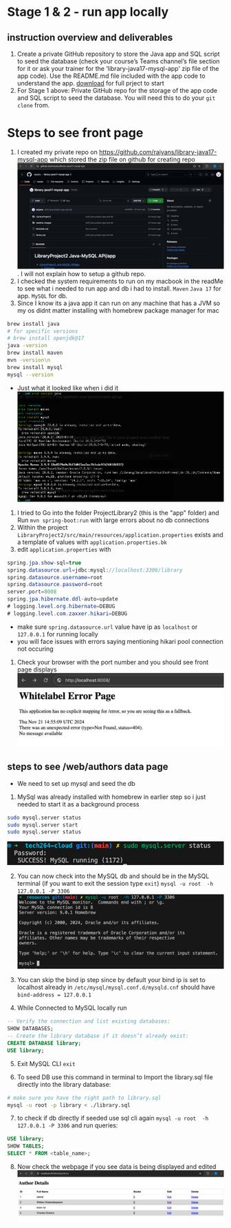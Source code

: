 # Stage 1 & 2 - run app locally

## instruction overview and deliverables

1. Create a private GitHub repository to store the Java app and SQL script to seed the database (check your course’s Teams channel’s file section for it or ask your trainer for the ‘library-java17-mysql-app' zip file of the app code). Use the README.md file included with the app code to understand the app. [download](/script_reference/8_0_library-java17-mysql-app.zip) for full prject to start
2. For Stage 1 above: Private GitHub repo for the storage of the app code and SQL script to seed the database. You will need this to do your `git clone` from.


# Steps to see front page
1. I created my private repo on https://github.com/raiyans/library-java17-mysql-app which stored the zip file on github for creating repo ![github](/images/java-github.png). I will not explain how to setup a github repo.
2. I checked the system requirements to run on my macbook in the readMe to see what i needed to run app and db i had to install. `Maven` `Java 17` for app. `MySQL` for db.
3. Since I know its a java app it can run on any machine that has a JVM so my os didnt matter installing with homebrew package manager for mac
``` bash 
brew install java
# for specific versions
# brew install openjdk@17 
java -version
brew install maven
mvn -version\n
brew install mysql
mysql --version
```
* Just what it looked like when i did it
![terminal](/images/java_app_db_libraries.png)

1. I tried to Go into the folder ProjectLibrary2 (this is the "app" folder) and Run `mvn spring-boot:run` with large errors about no db connections
2. Within the project `LibraryProject2/src/main/resources/application.properties` exists and a template of values with `application.properties.bk`
3. edit `application.properties` with 
``` java
spring.jpa.show-sql=true
spring.datasource.url=jdbc:mysql://localhost:3306/library
spring.datasource.username=root
spring.datasource.password=root
server.port=8008
spring.jpa.hibernate.ddl-auto=update
# logging.level.org.hibernate=DEBUG
# logging.level.com.zaxxer.hikari=DEBUG
```
* make sure `spring.datasource.url` value have ip as `localhost` or `127.0.0.1` for running locally
* you will face issues with errors saying mentioning hikari pool connection not occuring

1. Check your browser with the port number and you should see front page displays 
![front page](/images/java-localhost.png)

## steps to see /web/authors data page
* We need to set up mysql and seed the db

1. MySql was already installed with homebrew in earlier step so i just needed to start it as a background process
```bash 
sudo mysql.server status
sudo mysql.server start
sudo mysql.server status
```
![front page](/images/java-mysql-status.png)

2. You can now check into the MySQL db and should be in the MySQL terminal (if you want to exit the session type `exit`) `mysql -u root  -h 127.0.0.1 -P 3306`
![db](/images/java-mysql-login.png)

3. You can skip the bind ip step since by default your bind ip is set to localhost already in `/etc/mysql/mysql.conf.d/mysqld.cnf` should have `bind-address = 127.0.0.1`

4. While Connected to MySQL locally run 
``` sql
-- Verify the connection and list existing databases:
SHOW DATABASES;
-- Create the library database if it doesn’t already exist:
CREATE DATABASE library;
USE library;
```
5. Exit MySQL CLI `exit`

6. To seed DB use this command in terminal to Import the library.sql file directly into the library database:
``` bash 
# make sure you have the right path to library.sql
mysql -u root -p library < ./library.sql
```

7. to check if db directly if seeded use sql cli again `mysql -u root  -h 127.0.0.1 -P 3306` and run queries:
``` sql 
USE library;
SHOW TABLES;
SELECT * FROM <table_name>;
```
8. Now check the webpage if you see data is being displayed and edited 
![display](/images/java-db-page.png)
